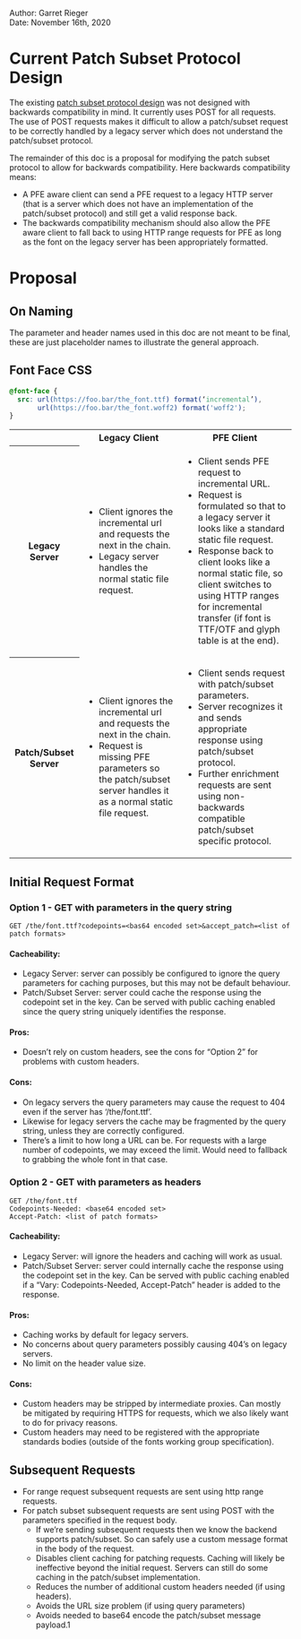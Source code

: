 Author: Garret Rieger  
Date: November 16th, 2020  

# Current Patch Subset Protocol Design

The existing
[patch subset protocol design](https://github.com/w3c/PFE-analysis/blob/master/design/patch_subset_protocol.md)
was not designed with backwards compatibility in mind. It currently uses POST for all requests. The use
of POST requests makes it difficult to allow a patch/subset request to be correctly handled by a legacy
server which does not understand the patch/subset protocol.

The remainder of this doc is a proposal for modifying the patch subset protocol to allow for backwards
compatibility. Here backwards compatibility means:

*  A PFE aware client can send a PFE request to a legacy HTTP server (that is a server which does not
   have an implementation of the patch/subset protocol) and still get a valid response back.
*  The backwards compatibility mechanism should also allow the PFE aware client to fall back to using
   HTTP range requests for PFE as long as the font on the legacy server has been appropriately
   formatted.
   
# Proposal

## On Naming

The parameter and header names used in this doc are not meant to be final, these are just placeholder names to illustrate the general approach.

## Font Face CSS

```css
@font-face {
  src: url(https://foo.bar/the_font.ttf) format(‘incremental’),
       url(https://foo.bar/the_font.woff2) format('woff2');
}
```

<table>
    <tr>
        <th></th><th>Legacy Client</th><th>PFE Client</th>
    </tr>
    <tr>
        <th>Legacy Server</th>
        <td>
            <ul>
                <li>Client ignores the incremental url and requests the next in the chain.</li>
                <li>Legacy server handles the normal static file request.</li>
            </ul>
        </td>
        <td>
            <ul>
                <li>Client sends PFE request to incremental URL.</li>
                <li>Request is formulated so that to a legacy server it looks like a standard
                    static file request.</li>
                <li>Response back to client looks like a normal static file, so client switches to
                    using HTTP ranges for incremental transfer (if font is TTF/OTF and glyph table
                    is at the end).</li>
            </ul>
        </td>
    </tr>
    <tr>
        <th>Patch/Subset Server</th>
        <td>
            <ul>
                <li>Client ignores the incremental url and requests the next in the chain.</li>
                <li>Request is missing PFE parameters so the patch/subset server handles it
                    as a normal static file request.</li>
            </ul>
        </td>
        <td>
            <ul>
                <li>Client sends request with patch/subset parameters.</li>
                <li>Server recognizes it and sends appropriate response using patch/subset
                    protocol.</li>
                <li>Further enrichment requests are sent using non-backwards compatible patch/subset
                    specific protocol.</li>
            </ul>
        </td>
    </tr>
</table>

## Initial Request Format

### Option 1 - GET with parameters in the query string

`GET /the/font.ttf?codepoints=<bas64 encoded set>&accept_patch=<list of patch formats>`

#### Cacheability:

*  Legacy Server: server can possibly be configured to ignore the query parameters for caching
   purposes, but this may not be default behaviour.
*  Patch/Subset Server: server could cache the response using the codepoint set in the key. Can be
   served with public caching enabled since the query string uniquely identifies the response.

#### Pros:

*  Doesn’t rely on custom headers, see the cons for “Option 2” for problems with custom headers.

#### Cons:

*  On legacy servers the query parameters may cause the request to 404 even if the server has
   ‘/the/font.ttf’. 
*  Likewise for legacy servers the cache may be fragmented by the query string, unless they are
   correctly configured.
*  There’s a limit to how long a URL can be. For requests with a large number of codepoints, we may
   exceed the limit. Would need to fallback to grabbing the whole font in that case.
   
### Option 2 - GET with parameters as headers

```
GET /the/font.ttf
Codepoints-Needed: <base64 encoded set>
Accept-Patch: <list of patch formats>
```

#### Cacheability:

*  Legacy Server: will ignore the headers and caching will work as usual.
*  Patch/Subset Server: server could internally cache the response using the codepoint set in the key.
   Can be served with public caching enabled if a “Vary: Codepoints-Needed, Accept-Patch” header is
   added to the response.

#### Pros:

*  Caching works by default for legacy servers.
*  No concerns about query parameters possibly causing 404’s on legacy servers.
*  No limit on the header value size.

#### Cons:

*  Custom headers may be stripped by intermediate proxies. Can mostly be mitigated by requiring HTTPS
   for requests, which we also likely want to do for privacy reasons.
*  Custom headers may need to be registered with the appropriate standards bodies (outside of the
   fonts working group specification).

## Subsequent Requests

*  For range request subsequent requests are sent using http range requests.
*  For patch subset subsequent requests are sent using POST with the parameters specified in the
   request body.
    *  If we’re sending subsequent requests then we know the backend supports patch/subset. So can
       safely use a custom message format in the body of the request.
    *  Disables client caching for patching requests. Caching will likely be ineffective beyond the
       initial request. Servers can still do some caching in the patch/subset implementation.
    *  Reduces the number of additional custom headers needed (if using headers).
    *  Avoids the URL size problem (if using query parameters)
    *  Avoids needed to base64 encode the patch/subset message payload.1




